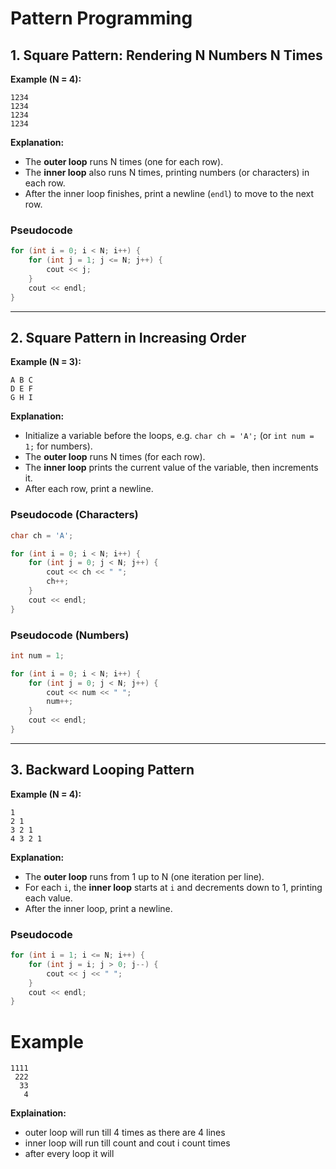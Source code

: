 # Pattern Programming

## 1. Square Pattern: Rendering N Numbers N Times

**Example (N = 4):**

```
1234
1234
1234
1234
```

**Explanation:**

* The **outer loop** runs N times (one for each row).
* The **inner loop** also runs N times, printing numbers (or characters) in each row.
* After the inner loop finishes, print a newline (`endl`) to move to the next row.

### Pseudocode

```cpp
for (int i = 0; i < N; i++) {
    for (int j = 1; j <= N; j++) {
        cout << j;
    }
    cout << endl;
}
```

---

## 2. Square Pattern in Increasing Order

**Example (N = 3):**

```
A B C
D E F
G H I
```

**Explanation:**

* Initialize a variable before the loops, e.g. `char ch = 'A';` (or `int num = 1;` for numbers).
* The **outer loop** runs N times (for each row).
* The **inner loop** prints the current value of the variable, then increments it.
* After each row, print a newline.

### Pseudocode (Characters)

```cpp
char ch = 'A';

for (int i = 0; i < N; i++) {
    for (int j = 0; j < N; j++) {
        cout << ch << " ";
        ch++;
    }
    cout << endl;
}
```

### Pseudocode (Numbers)

```cpp
int num = 1;

for (int i = 0; i < N; i++) {
    for (int j = 0; j < N; j++) {
        cout << num << " ";
        num++;
    }
    cout << endl;
}
```

---

## 3. Backward Looping Pattern

**Example (N = 4):**

```
1
2 1
3 2 1
4 3 2 1
```

**Explanation:**

* The **outer loop** runs from 1 up to N (one iteration per line).
* For each `i`, the **inner loop** starts at `i` and decrements down to 1, printing each value.
* After the inner loop, print a newline.

### Pseudocode

```cpp
for (int i = 1; i <= N; i++) {
    for (int j = i; j > 0; j--) {
        cout << j << " ";
    }
    cout << endl;
}
```
# Example 

```
1111
 222
  33
   4
```
**Explaination:** 

* outer loop will run till 4 times as there are 4 lines
* inner loop will run till count and cout i count times
* after every loop it will 


